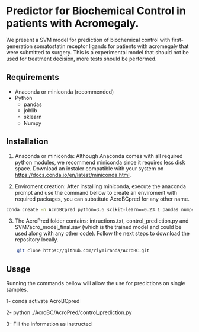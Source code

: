 # Predictor for Biochemical Control in patients with Acromegaly.

We present a SVM model for prediction of biochemical control with first-generation somatostatin receptor ligands for patients with acromegaly that were submitted to surgery. This is a experimental model that should not be used for treatment decision, more tests should be performed. 


## Requirements

* Anaconda or miniconda (recommended)
* Python
  * pandas
  * joblib
  * sklearn
  * Numpy
  
## Installation
1. Anaconda or miniconda:
 Although Anaconda comes with all required python modules, we recommend miniconda since it requires less disk space. Download an instaler compatible with your system 
 on https://docs.conda.io/en/latest/miniconda.html.  
    
2. Enviroment creation:
After installing miniconda, execute the anaconda prompt and use the command bellow to create an enviroment with required packages, you can substitute AcroBCpred for any other name. 

```sh
conda create -n AcroBCpred python=3.6 scikit-learn==0.23.1 pandas numpy joblib git
```

3. The AcroPred folder contains: intructions.txt, control_prediction.py and SVM7acro_model_final.sav (which is the trained model and could be used along with any other code). Follow the next steps to download the repository locally.

  ```sh
      git clone https://github.com/rlymiranda/AcroBC.git
  ```


      
## Usage 
Running the commands bellow will allow the use for predictions on single samples.

1- conda activate AcroBCpred

2- python ./AcroBC/AcroPred/control_prediction.py

3- Fill the information as instructed










